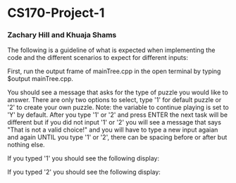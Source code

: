 # CS170-Project-1
### Zachary Hill and Khuaja Shams

The following is a guideline of what is expected when implementing the code and the different scenarios to expect for different inputs:

First, run the output frame of mainTree.cpp in the open terminal by typing $output mainTree.cpp.

You should see a message that asks for the type of puzzle you would like to answer. There are only two options to select, type '1' for default puzzle or '2' to create your own puzzle. Note: the variable to continue playing is set to 'Y' by default. After you type '1' or '2' and press ENTER the next task will be different but if you did not input '1' or '2' you will see a message that says "That is not a valid choice!" and you will have to type a new input agaian and again UNTIL you type '1' or '2', there can be spacing before or after but nothing else.

If you typed '1' you should see the following display:

If you typed '2' you should see the following display:
